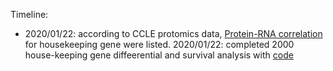 
Timeline:
* 2020/01/22: according to CCLE protomics data, [Protein-RNA correlation](housekeep.proteinRNAcorrelation.csv) for housekeeping gene were listed. 
2020/01/22: completed 2000 house-keeping gene diffeerential and survival analysis with [code](run.R)
